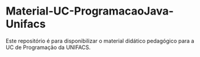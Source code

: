 # Material-UC-ProgramacaoJava-Unifacs
Este repositório é para disponibilizar o material didático pedagógico para a UC de Programação da UNIFACS.
